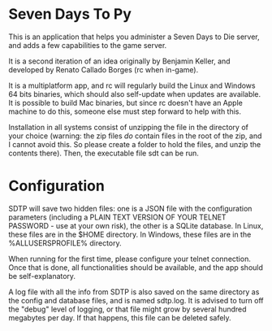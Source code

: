 Seven Days To Py
================

This is an application that helps you administer a Seven Days to Die server, and adds a few capabilities to the game server.

It is a second iteration of an idea originally by Benjamin Keller, and developed by Renato Callado Borges (rc when in-game).

It is a multiplatform app, and rc will regularly build the Linux and Windows 64 bits binaries, which should also self-update when updates are available. It is possible to build Mac binaries, but since rc doesn't have an Apple machine to do this, someone else must step forward to help with this.

Installation in all systems consist of unzipping the file in the directory of your choice (warning: the zip files *do* contain files in the root of the zip, and I cannot avoid this. So please create a folder to hold the files, and unzip the contents there). Then, the executable file sdt can be run.

Configuration
=============

SDTP will save two hidden files: one is a JSON file with the configuration parameters (including a PLAIN TEXT VERSION OF YOUR TELNET PASSWORD - use at your own risk), the other is a SQLite database. In Linux, these files are in the $HOME directory. In Windows, these files are in the %ALLUSERSPROFILE% directory.

When running for the first time, please configure your telnet connection. Once that is done, all functionalities should be available, and the app should be self-explanatory.

A log file with all the info from SDTP is also saved on the same directory as the config and database files, and is named sdtp.log. It is advised to turn off the "debug" level of logging, or that file might grow by several hundred megabytes per day. If that happens, this file can be deleted safely.

